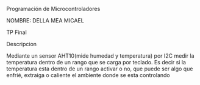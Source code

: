 Programación de Microcontroladores

NOMBRE: DELLA MEA MICAEL

TP Final

Descripcion 


Mediante un sensor AHT10(mide humedad y temperatura) por I2C medir la temperatura dentro de un rango que se carga por teclado. 
Es decir si la temperatura esta dentro de un rango activar o no, que puede ser algo que enfrié, extraiga o caliente el ambiente donde se esta controlando
